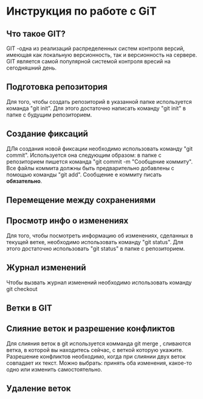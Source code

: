 # Инструкция по работе с GiT  
## Что такое GIT?  
GIT -одна из реализаций распределенных систем контроля версий, имеющая как локальную версионность, так и версионность на сервере. GIT является  самой популярной системой контроля вресий на сегодняшний день.  
## Подготовка репозитория
Для того, чтобы создать репозиторий в указанной папке используется команда "git init". Для этого достаточно написать команду "git init" в папке с будущим репозиторием.
## Создание фиксаций 

ДЛя создания новой фиксации необходимо использовать команду "git commit". Используется она следующим образом: в папке с репозиторием пишется команда "git commit -m "Сообщение коммиту". Все файлы коммита должны быть предварительно добавлены с помощью команды "git add". Сообщение е коммиту писать **обязательно**.
 
## Перемещение между сохранениями
## Просмотр инфо о изменениях  
Для того, чтобы посмотреть информацию об изменениях, сделанных в текущей ветке, необходимо использовать команду "git status". Для этого достаточно использовать "git status" в папке с репозиторием.  
## Журнал изменений
Чтобы вызвать журнал изменений необходимо использовать команду git checkout
## Ветки в GIT
## Слияние веток и разрешение конфликтов 
Для слияния веток в git используется комманда git merge <branch name>, сливаются ветка, в которой вы находитесь сейчас, с веткой которую укажите. Разрешение конфликтов необходимо, когда при слиянии двух веток совпадает их текст. Можно выбрать: принять оба изменения, какое-то одно или изменить самостоятельно. 
## Удаление веток  
